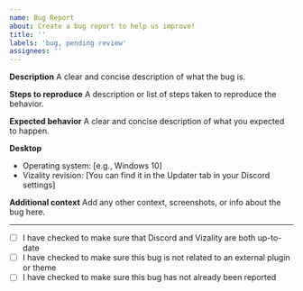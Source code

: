 ```yaml
---
name: Bug Report
about: Create a bug report to help us improve!
title: ''
labels: 'bug, pending review'
assignees: ''
---
```


**Description**
A clear and concise description of what the bug is.

**Steps to reproduce**
A description or list of steps taken to reproduce the behavior.

**Expected behavior**
A clear and concise description of what you expected to happen.

**Desktop**
- Operating system: [e.g., Windows 10]
- Vizality revision: [You can find it in the Updater tab in your Discord settings]

**Additional context**
Add any other context, screenshots, or info about the bug here.

----
<!-- Put an "x" between the brackets to indicate you understand and agree -->
- [ ] I have checked to make sure that Discord and Vizality are both up-to-date
- [ ] I have checked to make sure this bug is not related to an external plugin or theme
- [ ] I have checked to make sure this bug has not already been reported
